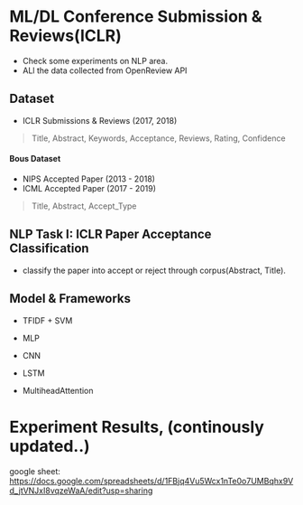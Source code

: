 # ML/DL Conference Submission & Reviews(ICLR)
* Check some experiments on NLP area.
* ALl the data collected from OpenReview API

## Dataset
* ICLR Submissions & Reviews (2017, 2018)
> Title, Abstract, Keywords, Acceptance, Reviews, Rating, Confidence 

#### Bous Dataset
* NIPS Accepted Paper (2013 - 2018)
* ICML Accepted Paper (2017 - 2019)
> Title, Abstract, Accept_Type

## NLP Task I: ICLR Paper Acceptance Classification
* classify the paper into accept or reject through corpus(Abstract, Title). 

## Model & Frameworks
* TFIDF + SVM

* MLP
* CNN
* LSTM
* MultiheadAttention

# Experiment Results, (continously updated..)
google sheet: https://docs.google.com/spreadsheets/d/1FBjq4Vu5Wcx1nTe0o7UMBqhx9Vd_jtVNJxI8vqzeWaA/edit?usp=sharing
